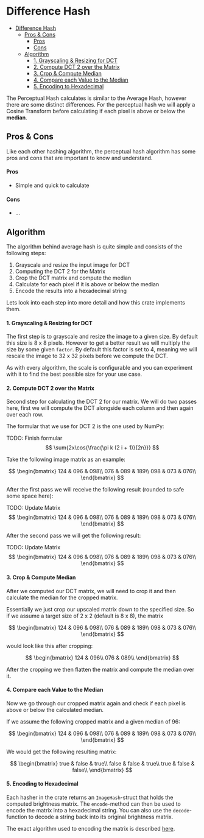 # Difference Hash

- [Difference Hash](#difference-hash)
  - [Pros \& Cons](#pros--cons)
      - [Pros](#pros)
      - [Cons](#cons)
  - [Algorithm](#algorithm)
      - [1. Grayscaling \& Resizing for DCT](#1-grayscaling--resizing-for-dct)
      - [2. Compute DCT 2 over the Matrix](#2-compute-dct-2-over-the-matrix)
      - [3. Crop \& Compute Median](#3-crop--compute-median)
      - [4. Compare each Value to the Median](#4-compare-each-value-to-the-median)
      - [5. Encoding to Hexadecimal](#5-encoding-to-hexadecimal)

The Perceptual Hash calculates is similar to the Average Hash, however there are some distinct differences. For the perceptual hash we will apply a Cosine Transform before calculating if each pixel is above or below the **median**.

## Pros & Cons

Like each other hashing algorithm, the perceptual hash algorithm has some pros and cons that are important to know and understand.

#### Pros

* Simple and quick to calculate

#### Cons

* ...


## Algorithm

The algorithm behind average hash is quite simple and consists of the following steps:

1. Grayscale and resize the input image for DCT
2. Computing the DCT 2 for the Matrix
3. Crop the DCT matrix and compute the median
4. Calculate for each pixel if it is above or below the median
5. Encode the results into a hexadecimal string

Lets look into each step into more detail and how this crate implements them.

#### 1. Grayscaling & Resizing for DCT

The first step is to grayscale and resize the image to a given size. By default this size is 8 x 8 pixels. However to get a better result we will multiply the size by some given `factor`. By default this factor is set to 4, meaning we will rescale the image to 32 x 32 pixels before we compute the DCT.

As with every algorithm, the scale is configurable and you can experiment with it to find the best possible size for your use case.

#### 2. Compute DCT 2 over the Matrix

Second step for calculating the DCT 2 for our matrix. We will do two passes here, first we will compute the DCT alongside each column and then again over each row.

The formular that we use for DCT 2 is the one used by NumPy:

TODO: Finish formular
$$
\sum{2x\cos{\frac{\pi k (2 i + 1)}{2n}}}
$$

Take the following image matrix as an example:

$$
\begin{bmatrix}
124 & 096 & 098\\
076 & 089 & 189\\
098 & 073 & 076\\
\end{bmatrix}
$$

After the first pass we will receive the following result (rounded to safe some space here):

TODO: Update Matrix
$$
\begin{bmatrix}
124 & 096 & 098\\
076 & 089 & 189\\
098 & 073 & 076\\
\end{bmatrix}
$$

After the second pass we will get the following result:

TODO: Update Matrix
$$
\begin{bmatrix}
124 & 096 & 098\\
076 & 089 & 189\\
098 & 073 & 076\\
\end{bmatrix}
$$

#### 3. Crop & Compute Median

After we computed our DCT matrix, we will need to crop it and then calculate the median for the cropped matrix.

Essentially we just crop our upscaled matrix down to the specified size. So if we assume a target size of 2 x 2 (default is 8 x 8), the matrix

$$
\begin{bmatrix}
124 & 096 & 098\\
076 & 089 & 189\\
098 & 073 & 076\\
\end{bmatrix}
$$

would look like this after cropping:

$$
\begin{bmatrix}
124 & 096\\
076 & 089\\
\end{bmatrix}
$$

After the cropping we then flatten the matrix and compute the median over it.

#### 4. Compare each Value to the Median

Now we go through our cropped matrix again and check if each pixel is above or below the calculated median.

If we assume the following cropped matrix and a given median of $96$:

$$
\begin{bmatrix}
124 & 096 & 098\\
076 & 089 & 189\\
098 & 073 & 076\\
\end{bmatrix}
$$

We would get the following resulting matrix:

$$
\begin{bmatrix}
true & false & true\\
false & false & true\\
true & false & false\\
\end{bmatrix}
$$

#### 5. Encoding to Hexadecimal

Each hasher in the crate returns an `ImageHash`-struct that holds the computed brightness matrix. The `encode`-method can then be used to encode the matrix into a hexadecimal string. You can also use the `decode`-function to decode a string back into its original brightness matrix.

The exact algorithm used to encoding the matrix is described [here](./encoding.md).